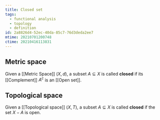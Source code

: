 ```yaml
---
title: Closed set
tags:
  - functional analysis
  - topology
  - definition
id: 2a8826d4-52ec-40da-85c7-76d3deda2ee7
mtime: 20210701200748
ctime: 20210416113831
---
```


## Metric space

Given a [[Metric Space]] $(X,d)$, a subset $A\subseteq X$ is called **closed** if its [[Complement]] $A^c$ is an [[Open set]].

## Topological space

Given a [[Topological space]] $(X, T)$, a subset $A \subseteq X$ is called **closed** if the set $X-A$ is open.
